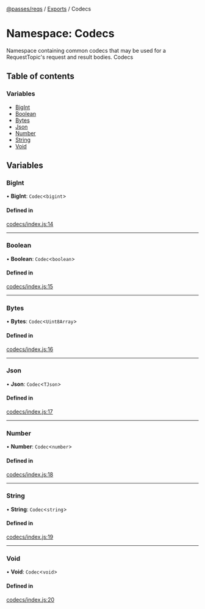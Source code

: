 [@passes/reqs](../README.md) / [Exports](../modules.md) / Codecs

# Namespace: Codecs

Namespace containing common codecs that may be used for a RequestTopic's request and result bodies.
 Codecs

## Table of contents

### Variables

- [BigInt](Codecs.md#bigint)
- [Boolean](Codecs.md#boolean)
- [Bytes](Codecs.md#bytes)
- [Json](Codecs.md#json)
- [Number](Codecs.md#number)
- [String](Codecs.md#string)
- [Void](Codecs.md#void)

## Variables

### BigInt

• **BigInt**: `Codec`\<`bigint`\>

#### Defined in

[codecs/index.js:14](https://github.com/passes-org/passes/blob/535223d/packages/reqs/src/codecs/index.js#L14)

___

### Boolean

• **Boolean**: `Codec`\<`boolean`\>

#### Defined in

[codecs/index.js:15](https://github.com/passes-org/passes/blob/535223d/packages/reqs/src/codecs/index.js#L15)

___

### Bytes

• **Bytes**: `Codec`\<`Uint8Array`\>

#### Defined in

[codecs/index.js:16](https://github.com/passes-org/passes/blob/535223d/packages/reqs/src/codecs/index.js#L16)

___

### Json

• **Json**: `Codec`\<`TJson`\>

#### Defined in

[codecs/index.js:17](https://github.com/passes-org/passes/blob/535223d/packages/reqs/src/codecs/index.js#L17)

___

### Number

• **Number**: `Codec`\<`number`\>

#### Defined in

[codecs/index.js:18](https://github.com/passes-org/passes/blob/535223d/packages/reqs/src/codecs/index.js#L18)

___

### String

• **String**: `Codec`\<`string`\>

#### Defined in

[codecs/index.js:19](https://github.com/passes-org/passes/blob/535223d/packages/reqs/src/codecs/index.js#L19)

___

### Void

• **Void**: `Codec`\<`void`\>

#### Defined in

[codecs/index.js:20](https://github.com/passes-org/passes/blob/535223d/packages/reqs/src/codecs/index.js#L20)
